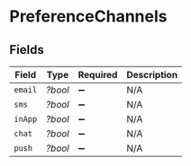 # PreferenceChannels


## Fields

| Field              | Type               | Required           | Description        |
| ------------------ | ------------------ | ------------------ | ------------------ |
| `email`            | *?bool*            | :heavy_minus_sign: | N/A                |
| `sms`              | *?bool*            | :heavy_minus_sign: | N/A                |
| `inApp`            | *?bool*            | :heavy_minus_sign: | N/A                |
| `chat`             | *?bool*            | :heavy_minus_sign: | N/A                |
| `push`             | *?bool*            | :heavy_minus_sign: | N/A                |